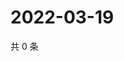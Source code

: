 # 2022-03-19

共 0 条

<!-- BEGIN WEIBO -->
<!-- 最后更新时间 Sat Mar 19 2022 11:15:20 GMT+0800 (China Standard Time) -->

<!-- END WEIBO -->
